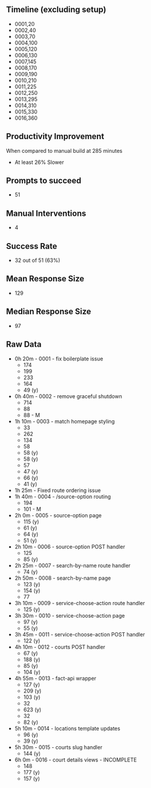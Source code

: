 ## Timeline (excluding setup)

* 0001,20
* 0002,40
* 0003,70
* 0004,100
* 0005,120
* 0006,130
* 0007,145
* 0008,170
* 0009,190
* 0010,210
* 0011,225
* 0012,250
* 0013,295
* 0014,310
* 0015,330
* 0016,360

## Productivity Improvement
When compared to manual build at 285 minutes
* At least 26% Slower

## Prompts to succeed
* 51

## Manual Interventions
* 4

## Success Rate
* 32 out of 51 (63%)

## Mean Response Size
* 129

## Median Response Size
* 97

## Raw Data
* 0h 20m - 0001 - fix boilerplate issue
    * 174
    * 199
    * 233
    * 164
    * 49 (y)
* 0h 40m - 0002 - remove graceful shutdown
    * 714
    * 88
    * 88 - M
* 1h 10m - 0003 - match homepage styling
    * 33
    * 262
    * 134
    * 58
    * 58 (y)
    * 58 (y)
    * 57
    * 47 (y)
    * 66 (y)
    * 41 (y)
* 1h 25m - Fixed route ordering issue
* 1h 40m - 0004 - /source-option routing
    * 194
    * 101 - M
* 2h 0m - 0005 - source-option page
    * 115 (y)
    * 61 (y)
    * 64 (y)
    * 51 (y)
* 2h 10m - 0006 - source-option POST handler
    * 125
    * 85 (y)
* 2h 25m - 0007 - search-by-name route handler
    * 74 (y)
* 2h 50m - 0008 - search-by-name page
    * 123 (y)
    * 154 (y)
    * 77
* 3h 10m - 0009 - service-choose-action route handler
    * 125 (y)
* 3h 30m - 0010 - service-choose-action page
    * 97 (y)
    * 55 (y)
* 3h 45m - 0011 - service-choose-action POST handler
    * 122 (y)
* 4h 10m - 0012 - courts POST handler
    * 67 (y)
    * 188 (y)
    * 85 (y)
    * 104 (y)
* 4h 55m - 0013 - fact-api wrapper
    * 127 (y)
    * 209 (y)
    * 103 (y)
    * 32
    * 623 (y)
    * 32
    * 82 (y)
* 5h 10m - 0014 - locations template updates
    * 96 (y)
    * 39 (y)
* 5h 30m - 0015 - courts slug handler
    * 144 (y)
* 6h 0m - 0016 - court details views - INCOMPLETE
    * 148
    * 177 (y)
    * 157 (y)


